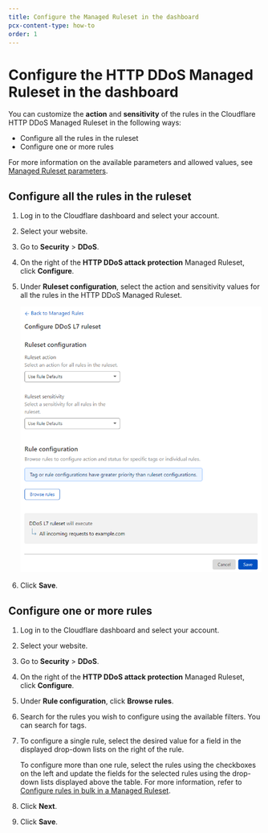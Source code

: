 ```yaml
---
title: Configure the Managed Ruleset in the dashboard
pcx-content-type: how-to
order: 1
---
```


# Configure the HTTP DDoS Managed Ruleset in the dashboard

You can customize the **action** and **sensitivity** of the rules in the Cloudflare HTTP DDoS Managed Ruleset in the following ways:

* Configure all the rules in the ruleset
* Configure one or more rules

For more information on the available parameters and allowed values, see [Managed Ruleset parameters](/ddos-l7-mitigation/override-parameters).

## Configure all the rules in the ruleset

1. Log in to the Cloudflare dashboard and select your account.
1. Select your website.
1. Go to **Security** > **DDoS**.
1. On the right of the **HTTP DDoS attack protection** Managed Ruleset, click **Configure**.
1. Under **Ruleset configuration**, select the action and sensitivity values for all the rules in the HTTP DDoS Managed Ruleset.

    ![Configure HTTP DDoS Managed Ruleset](../images/ddos/ddos-configure-ruleset.png)

1. Click **Save**.

## Configure one or more rules

1. Log in to the Cloudflare dashboard and select your account.
1. Select your website.
1. Go to **Security** > **DDoS**.
1. On the right of the **HTTP DDoS attack protection** Managed Ruleset, click **Configure**.
1. Under **Rule configuration**, click **Browse rules**.
1. Search for the rules you wish to configure using the available filters. You can search for tags.
1. To configure a single rule, select the desired value for a field in the displayed drop-down lists on the right of the rule.

    To configure more than one rule, select the rules using the checkboxes on the left and update the fields for the selected rules using the drop-down lists displayed above the table. For more information, refer to [Configure rules in bulk in a Managed Ruleset](https://developers.cloudflare.com/waf/managed-rulesets/deploy-zone-dashboard#configure-rules-in-bulk-in-a-managed-ruleset).

1. Click **Next**.
1. Click **Save**.